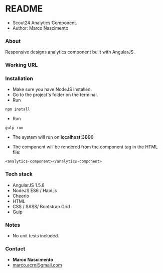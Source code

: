 # README #

* Scout24 Analytics Component.
* Author: Marco Nascimento

### About ###
Responsive designs analytics component built with AngularJS.

### Working URL ###


### Installation ###

* Make sure you have NodeJS installed.
* Go to the project's folder on the terminal.
* Run 
```
npm install
```
* Run 
```
gulp run
```
* The system will run on **localhost:3000**

* The component will be rendered from the component tag in the HTML file:

```
<analytics-component></analytics-component>
```

### Tech stack ###

* AngularJS 1.5.8
* NodeJS ES6 / Hapi.js
* Cheerio
* HTML
* CSS / SASS/ Bootstrap Grid
* Gulp

### Notes ###

* No unit tests included.

### Contact ###

* **Marco Nascimento**
* marco.acrn@gmail.com